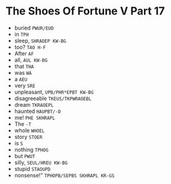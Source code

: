# The Shoes Of Fortune V Part 17

* buried `PWUR/EUD`
* in `TPH`
* sleep, `SHRAOEP KW-BG`
* too? `TAO H-F`
* After `AF`
* all, `AUL KW-BG`
* that `THA`
* was `WA`
* a `AEU`
* very `SRE`
* unpleasant, `UPB/PHR*EPBT KW-BG`
* disagreeable `TKEUS/TKPWRAOEBL`
* dream `TKRAOEPL`
* haunted `HAUPBT/-D`
* me! `PHE SKHRAPL`
* The `-T`
* whole `WHOEL`
* story `STOER`
* is `S`
* nothing `TPHOG`
* but `PWUT`
* silly, `SEUL/HREU KW-BG`
* stupid `STAOUPD`
* nonsense!" `TPHOPB/SEPBS SKHRAPL KR-GS`
